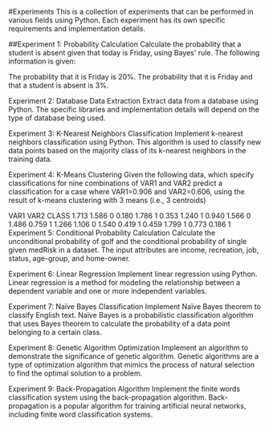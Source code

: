 #Experiments
This is a collection of experiments that can be performed in various fields using Python. Each experiment has its own specific requirements and implementation details.

##Experiment 1: Probability Calculation
Calculate the probability that a student is absent given that today is Friday, using Bayes' rule. The following information is given:

The probability that it is Friday is 20%.
The probability that it is Friday and that a student is absent is 3%.

Experiment 2: Database Data Extraction
Extract data from a database using Python. The specific libraries and implementation details will depend on the type of database being used.

Experiment 3: K-Nearest Neighbors Classification
Implement k-nearest neighbors classification using Python. This algorithm is used to classify new data points based on the majority class of its k-nearest neighbors in the training data.

Experiment 4: K-Means Clustering
Given the following data, which specify classifications for nine combinations of VAR1 and VAR2 predict a classification for a case where VAR1=0.906 and VAR2=0.606, using the result of k-means clustering with 3 means (i.e., 3 centroids)

VAR1	VAR2	CLASS
1.713	1.586	0
0.180	1.786	1
0.353	1.240	1
0.940	1.566	0
1.486	0.759	1
1.266	1.106	0
1.540	0.419	1
0.459	1.799	1
0.773	0.186	1
Experiment 5: Conditional Probability Calculation
Calculate the unconditional probability of golf and the conditional probability of single given medRisk in a dataset. The input attributes are income, recreation, job, status, age-group, and home-owner.

Experiment 6: Linear Regression
Implement linear regression using Python. Linear regression is a method for modeling the relationship between a dependent variable and one or more independent variables.

Experiment 7: Naïve Bayes Classification
Implement Naïve Bayes theorem to classify English text. Naïve Bayes is a probabilistic classification algorithm that uses Bayes theorem to calculate the probability of a data point belonging to a certain class.

Experiment 8: Genetic Algorithm Optimization
Implement an algorithm to demonstrate the significance of genetic algorithm. Genetic algorithms are a type of optimization algorithm that mimics the process of natural selection to find the optimal solution to a problem.

Experiment 9: Back-Propagation Algorithm
Implement the finite words classification system using the back-propagation algorithm. Back-propagation is a popular algorithm for training artificial neural networks, including finite word classification systems.
